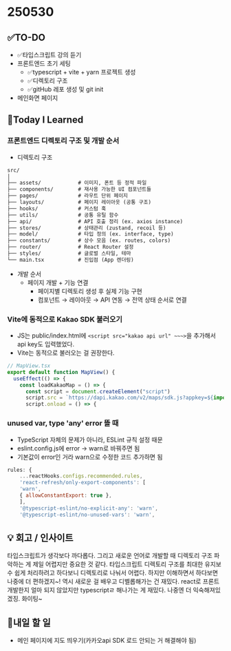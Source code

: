 # 250530
## ✅TO-DO
- ✅타입스크립트 강의 듣기  
- 프론트엔드 초기 세팅
    - ✅typescript + vite + yarn 프로젝트 생성
    - ✅디렉토리 구조 
    - ✅gitHub 레포 생성 및 git init
- 메인화면 페이지

## 📌Today I Learned
### 프론트엔드 디렉토리 구조 및 개발 순서
- 디렉토리 구조
```txt
src/
│
├── assets/            # 이미지, 폰트 등 정적 파일
├── components/        # 재사용 가능한 UI 컴포넌트들
├── pages/             # 라우트 단위 페이지
├── layouts/           # 페이지 레이아웃 (공통 구조)
├── hooks/             # 커스텀 훅
├── utils/             # 공통 유틸 함수
├── api/               # API 호출 정리 (ex. axios instance)
├── stores/            # 상태관리 (zustand, recoil 등)
├── model/             # 타입 정의 (ex. interface, type)
├── constants/         # 상수 모음 (ex. routes, colors)
├── router/            # React Router 설정
├── styles/            # 글로벌 스타일, 테마
└── main.tsx           # 진입점 (App 렌더링)

```
- 개발 순서
    -  페이지 개발 + 기능 연결
        - 페이지별 디렉토리 생성 후 실제 기능 구현
        - 컴포넌트 → 레이아웃 → API 연동 → 전역 상태 순서로 연결

### Vite에 동적으로 Kakao SDK 불러오기
- JS는 public/index.html에 ```<script src="kakao api url" ~~~>```을 추가해서 api key도 입력했었다.
- Vite는 동적으로 불러오는 걸 권장한다.
```js
// MapView.tsx
export default function MapView() {
  useEffect(() => {
    const loadKakaoMap = () => {
      const script = document.createElement("script")
      script.src = `https://dapi.kakao.com/v2/maps/sdk.js?appkey=${import.meta.env.VITE_KAKAO_MAP_KEY}&autoload=false&libraries=services`
      script.onload = () => {
```

### unused var, type 'any' error 뜰 때
- TypeScript 자체의 문제가 아니라, ESLint 규칙 설정 때문
- eslint.config.js에 error -> warn로 바꿔주면 됨
- 기본값이 error인 거라 warn으로 수정한 코드 추가하면 됨
```js
rules: {
    ...reactHooks.configs.recommended.rules,
    'react-refresh/only-export-components': [
    'warn',
    { allowConstantExport: true },
    ],
    '@typescript-eslint/no-explicit-any': 'warn',
    '@typescript-eslint/no-unused-vars': 'warn',
```

## 💡 회고 / 인사이트
타입스크립트가 생각보다 까다롭다. 그리고 새로운 언어로 개발할 때 디렉토리 구조 파악하는 게 제일 어렵지만 중요한 것 같다. 타입스크립트 디렉토리 구조를 최대한 유지보수 쉽게 처리하려고 하다보니 디렉토리로 나눠서 어렵다. 하지만 이해하면서 하다보면 나중에 더 편하겠지~! 역시 새로운 걸 배우고 디벨롭해가는 건 재밌다. react로 프론트 개발한지 얼마 되지 않았지만 typescriptㄹ 해나가는 게 재밌다. 나중엔 더 익숙해져있겠징. 화이팅~

## 🍩내일 할 일
- 메인 페이지에 지도 띄우기(카카오api SDK 로드 안되는 거 해결해야 됨)